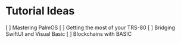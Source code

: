 # Tutorial Ideas

[ ] Mastering PalmOS
[ ] Getting the most of your TRS-80
[ ] Bridging SwiftUI and Visual Basic
[ ] Blockchains with BASIC
